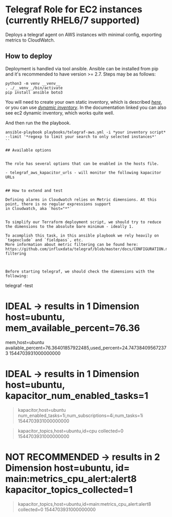 # Telegraf Role for EC2 instances (currently RHEL6/7 supported)


Deploys a telegraf agent on AWS instances with minimal config, exporting metrics to CloudWatch.

## How to deploy

Deployment is handled via tool ansible. Ansible can be installed from pip and it's recommended to have version >= 2.7.
Steps may be as follows:
```
python3 -m venv __venv__
. ./__venv__/bin/activate
pip install ansible boto3
```
You will need to create your own static inventory, which is described *[here](https://docs.ansible.com/ansible/latest/user_guide/intro_inventory.html)*, or you can use *[dynamic inventory](https://docs.ansible.com/ansible/latest/user_guide/intro_dynamic_inventory.html#inventory-script-example-aws-ec2)*. In the documentation linked you can also see ec2 dynamic inventory, which works quite well.


And then run the the playbook.
```
ansible-playbook playbooks/telegraf-aws.yml -i *your inventory script*  --limit '*regexp to limit your search to only selected instances*'
``

## Available options


The role has several options that can be enabled in the hosts file.

- telegraf_aws_kapacitor_urls - will monitor the following kapacitor URLs


## How to extend and test 

Defining alarms in Cloudwatch relies on Metric dimensions. At this point, there is no regular expressions support
in Cloudwatch, aka `host="*"`


To simplify our Terraform deployment script, we should try to reduce the dimensions to the absolute bare minimum - ideally 1.

To acomplish this task, in this ansible playbook we rely heavily on `tagexclude` and `fieldpass`, etc.
More information about metric filtering can be found here: 
https://github.com/influxdata/telegraf/blob/master/docs/CONFIGURATION.md#metric-filtering



Before starting telegraf, we should check the dimensions with the following:

```
telegraf -test 
# IDEAL -> results in 1 Dimension host=ubuntu, mem_available_percent=76.36
 mem,host=ubuntu available_percent=76.36401857922485,used_percent=24.747384095672373 1544703931000000000
# IDEAL -> results in 1 Dimension host=ubuntu, kapacitor_num_enabled_tasks=1
> kapacitor,host=ubuntu num_enabled_tasks=1i,num_subscriptions=4i,num_tasks=1i 1544703931000000000

> kapacitor_topics,host=ubuntu,id=cpu collected=0 1544703931000000000

# NOT RECOMMENDED -> results in 2 Dimension host=ubuntu, id= main:metrics_cpu_alert:alert8 kapacitor_topics_collected=1
> kapacitor_topics,host=ubuntu,id=main:metrics_cpu_alert:alert8 collected=0 1544703931000000000

```

